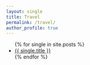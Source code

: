 ```yaml
---
layout: single
title: Travel
permalink: /travel/
author_profile: true
---
```


<ul>
  {% for single in site.posts %}
    <li>
      <a href="{{ single.url }}">{{ single.title }}</a>
    </li>
  {% endfor %}
</ul>